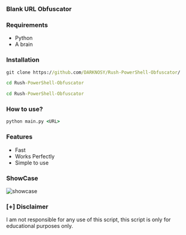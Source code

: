 ### Blank URL Obfuscator




### Requirements
 - Python
 - A brain



### Installation
```bat 
git clone https://github.com/DARKNOSY/Rush-PowerShell-Obfuscator/
```
```bat 
cd Rush-PowerShell-Obfuscator
```
```bat
cd Rush-PowerShell-Obfuscator
```




### How to use?
```bat
python main.py <URL>
```




### Features
 - Fast
 - Works Perfectly
 - Simple to use




### ShowCase
![showcase](https://github.com/DARKNOSY/Blank-URL-Obfuscator/blob/main/sc.png?raw=true)




### [+] Disclaimer 
I am not responsible for any use of this script, this script is only for educational purposes only.
